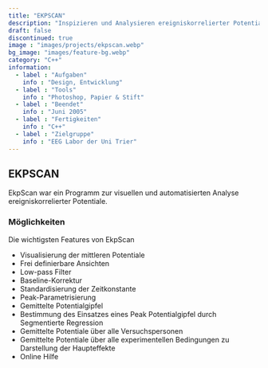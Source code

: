 ```yaml
---
title: "EKPSCAN"
description: "Inspizieren und Analysieren ereigniskorrelierter Potentiale"
draft: false
discontinued: true
image : "images/projects/ekpscan.webp"
bg_image: "images/feature-bg.webp"
category: "C++"
information:
  - label : "Aufgaben"
    info : "Design, Entwicklung"
  - label : "Tools"
    info : "Photoshop, Papier & Stift"
  - label : "Beendet"
    info : "Juni 2005"
  - label : "Fertigkeiten"
    info : "C++"
  - label : "Zielgruppe"
    info : "EEG Labor der Uni Trier"
---
```


## EKPSCAN

EkpScan war ein Programm zur visuellen und automatisierten Analyse ereigniskorrelierter Potentiale.


### Möglichkeiten


Die wichtigsten Features von EkpScan

* Visualisierung der mittleren Potentiale
* Frei definierbare Ansichten
* Low-pass Filter
* Baseline-Korrektur
* Standardisierung der Zeitkonstante
* Peak-Parametrisierung
* Gemittelte Potentialgipfel
* Bestimmung des Einsatzes eines Peak Potentialgipfel durch Segmentierte Regression
* Gemittelte Potentiale über alle Versuchspersonen
* Gemittelte Potentiale über alle experimentellen Bedingungen zu Darstellung der Haupteffekte
* Online Hilfe
